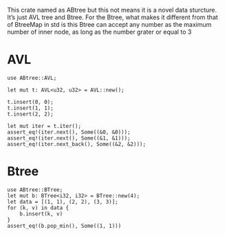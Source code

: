 This crate named as ABtree but this not means it is a novel data sturcture. It’s just AVL tree and Btree.
For the Btree, what makes it different from that of BtreeMap in std is this Btree can accept any number as the maximum number of inner node, as long as the number grater or equal to 3

# AVL
```
use ABtree::AVL;

let mut t: AVL<u32, u32> = AVL::new();

t.insert(0, 0);
t.insert(1, 1);
t.insert(2, 2);

let mut iter = t.iter();
assert_eq!(iter.next(), Some((&0, &0)));
assert_eq!(iter.next(), Some((&1, &1)));
assert_eq!(iter.next_back(), Some((&2, &2)));
```

# Btree
```
use ABtree::BTree;
let mut b: BTree<i32, i32> = BTree::new(4);
let data = [(1, 1), (2, 2), (3, 3)];
for (k, v) in data {
    b.insert(k, v)
}
assert_eq!(b.pop_min(), Some((1, 1)))
```